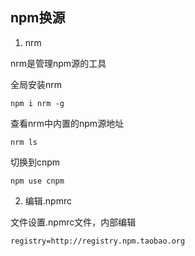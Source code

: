 
## npm换源

1. nrm

nrm是管理npm源的工具

全局安装nrm

`npm i nrm -g`

查看nrm中内置的npm源地址

`nrm ls`

切换到cnpm

`npm use cnpm`

2. 编辑.npmrc

文件设置.npmrc文件，内部编辑

`registry=http://registry.npm.taobao.org`


